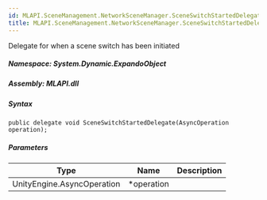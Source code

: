 ```yaml
---  
id: MLAPI.SceneManagement.NetworkSceneManager.SceneSwitchStartedDelegate  
title: MLAPI.SceneManagement.NetworkSceneManager.SceneSwitchStartedDelegate
---
```


<div class="markdown level0 summary">

Delegate for when a scene switch has been initiated

</div>

<div class="markdown level0 conceptual">

</div>

##### **Namespace**: System.Dynamic.ExpandoObject

##### **Assembly**: MLAPI.dll

##### Syntax

    public delegate void SceneSwitchStartedDelegate(AsyncOperation operation);

##### Parameters

| Type                       | Name        | Description |
|----------------------------|-------------|-------------|
| UnityEngine.AsyncOperation | \*operation |             |

